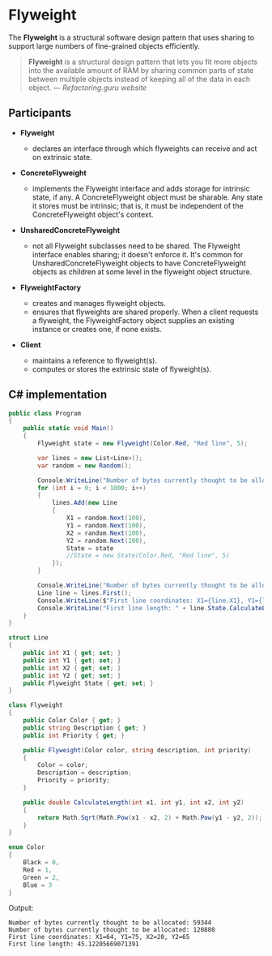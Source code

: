 # Flyweight

The **Flyweight** is a structural software design pattern that uses sharing to support large numbers of fine-grained objects efficiently.

> **Flyweight** is a structural design pattern that lets you fit more objects into the available amount of RAM by sharing common parts of state between multiple objects instead of keeping all of the data in each object. 
> –– <cite>Refactoring.guru website</cite>

## Participants

* **Flyweight**
  * declares an interface through which flyweights can receive and act on extrinsic state.
* **ConcreteFlyweight**
  * implements the Flyweight interface and adds storage for intrinsic state, if any. A ConcreteFlyweight object must be sharable. Any state it stores must be intrinsic; that is, it must be independent of the ConcreteFlyweight object's context.
* **UnsharedConcreteFlyweight**
  * not all Flyweight subclasses need to be shared. The Flyweight interface enables sharing; it doesn't enforce it. It's common for UnsharedConcreteFlyweight objects to have ConcreteFlyweight objects as children at some level in the flyweight object structure.
* **FlyweightFactory**
  * creates and manages flyweight objects.
  * ensures that flyweights are shared properly. When a client requests a flyweight, the FlyweightFactory object supplies an existing instance or creates one, if none exists.

* **Client**
  * maintains a reference to flyweight(s).
  * computes or stores the extrinsic state of flyweight(s).

## C# implementation

```csharp
public class Program
{
    public static void Main()
    {
        Flyweight state = new Flyweight(Color.Red, "Red line", 5);

        var lines = new List<Line>();
        var random = new Random();

        Console.WriteLine("Number of bytes currently thought to be allocated: " + GC.GetTotalMemory(false));
        for (int i = 0; i < 1000; i++)
        {
            lines.Add(new Line
            {
                X1 = random.Next(100),
                Y1 = random.Next(100),
                X2 = random.Next(100),
                Y2 = random.Next(100),
                State = state
                //State = new State(Color.Red, "Red line", 5)
            });
        }

        Console.WriteLine("Number of bytes currently thought to be allocated: " + GC.GetTotalMemory(false));
        Line line = lines.First();
        Console.WriteLine($"First line coordinates: X1={line.X1}, Y1={line.Y1}, X2={line.X2}, Y2={line.Y2}");
        Console.WriteLine("First line length: " + line.State.CalculateLength(line.X1, line.Y1, line.X2, line.Y2));
    }
}

struct Line
{
    public int X1 { get; set; }
    public int Y1 { get; set; }
    public int X2 { get; set; }
    public int Y2 { get; set; }
    public Flyweight State { get; set; }
}

class Flyweight
{
    public Color Color { get; }
    public string Description { get; }
    public int Priority { get; }

    public Flyweight(Color color, string description, int priority)
    {
        Color = color;
        Description = description;
        Priority = priority;
    }

    public double CalculateLength(int x1, int y1, int x2, int y2)
    {
        return Math.Sqrt(Math.Pow(x1 - x2, 2) + Math.Pow(y1 - y2, 2));
    }
}

enum Color
{
    Black = 0,
    Red = 1,
    Green = 2,
    Blue = 3
}
```

Output:

```output
Number of bytes currently thought to be allocated: 59344
Number of bytes currently thought to be allocated: 120880
First line coordinates: X1=64, Y1=75, X2=20, Y2=65
First line length: 45.12205669071391
```
